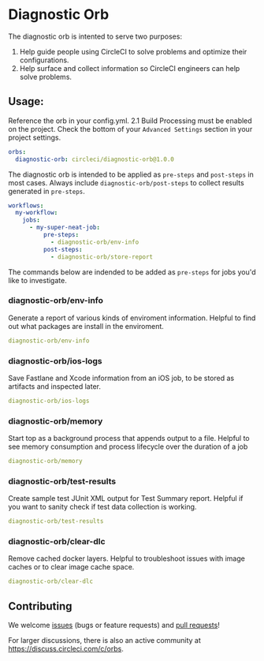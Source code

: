 # Diagnostic Orb
The diagnostic orb is intented to serve two purposes:

1. Help guide people using CircleCI to solve problems and optimize their configurations.
2. Help surface and collect information so CircleCI engineers can help solve problems.


## Usage:
Reference the orb in your config.yml. 2.1 Build Processing must be enabled on the project. Check the bottom of your `Advanced Settings` section in your project settings.

```yaml
orbs:
  diagnostic-orb: circleci/diagnostic-orb@1.0.0
```

The diagnostic orb is intended to be applied as `pre-steps` and `post-steps` in most cases. Always include `diagnostic-orb/post-steps` to collect results generated in `pre-steps`.

```yaml
workflows:
  my-workflow:
    jobs:
      - my-super-neat-job:
          pre-steps:
            - diagnostic-orb/env-info
          post-steps:
            - diagnostic-orb/store-report
```

The commands below are indended to be added as `pre-steps` for jobs you'd like to investigate.

### diagnostic-orb/env-info
Generate a report of various kinds of enviroment information. Helpful to find out what packages are install in the enviroment.

```yaml
diagnostic-orb/env-info
```

### diagnostic-orb/ios-logs
Save Fastlane and Xcode information from an iOS job, to be stored as artifacts and inspected later.

```yaml
diagnostic-orb/ios-logs
```

### diagnostic-orb/memory
Start top as a background process that appends output to a file. Helpful to see memory consumption and process lifecycle over the duration of a job

```yaml
diagnostic-orb/memory
```

### diagnostic-orb/test-results
Create sample test JUnit XML output for Test Summary report. Helpful if you want to sanity check if test data collection is working.

```yaml
diagnostic-orb/test-results
```

### diagnostic-orb/clear-dlc
Remove cached docker layers. Helpful to troubleshoot issues with image caches or to clear image cache space.

```yaml
diagnostic-orb/clear-dlc
```

## Contributing
We welcome [issues](https://github.com/CircleCI-Public/diagnostic-orb/issues) (bugs or feature requests) and [pull requests](https://github.com/CircleCI-Public/diagnostic-orb/pulls)!

For larger discussions, there is also an active community at https://discuss.circleci.com/c/orbs.
